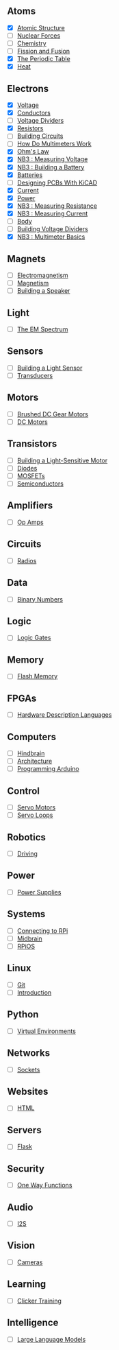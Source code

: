 ## Atoms
- [x] [Atomic Structure](https://vimeo.com/1000458082)
- [ ] [Nuclear Forces]()
- [ ] [Chemistry]()
- [ ] [Fission and Fusion]()
- [x] [The Periodic Table](https://vimeo.com/1028399080)
- [x] [Heat](https://vimeo.com/1029691491)

## Electrons
- [x] [Voltage](https://vimeo.com/1000730032)
- [x] [Conductors](https://vimeo.com/1029337222)
- [ ] [Voltage Dividers]()
- [x] [Resistors](https://vimeo.com/1029696806)
- [ ] [Building Circuits]()
- [ ] [How Do Multimeters Work]()
- [x] [Ohm's Law](https://vimeo.com/1029695302)
- [x] [NB3 : Measuring Voltage](https://vimeo.com/1027762531)
- [x] [NB3 : Building a Battery](https://vimeo.com/1029280971)
- [x] [Batteries](https://vimeo.com/1029278169)
- [ ] [Designing PCBs With KiCAD]()
- [x] [Current](https://vimeo.com/1029334167)
- [x] [Power](https://vimeo.com/1029693122)
- [x] [NB3 : Measuring Resistance](https://vimeo.com/1027761453)
- [x] [NB3 : Measuring Current](https://vimeo.com/1027757287)
- [ ] [Body]()
- [ ] [Building Voltage Dividers]()
- [x] [NB3 : Multimeter Basics](https://vimeo.com/1027764019)

## Magnets
- [ ] [Electromagnetism]()
- [ ] [Magnetism]()
- [ ] [Building a Speaker]()

## Light
- [ ] [The EM Spectrum]()

## Sensors
- [ ] [Building a Light Sensor]()
- [ ] [Transducers]()

## Motors
- [ ] [Brushed DC Gear Motors]()
- [ ] [DC Motors]()

## Transistors
- [ ] [Building a Light-Sensitive Motor]()
- [ ] [Diodes]()
- [ ] [MOSFETs]()
- [ ] [Semiconductors]()

## Amplifiers
- [ ] [Op Amps]()

## Circuits
- [ ] [Radios]()

## Data
- [ ] [Binary Numbers]()

## Logic
- [ ] [Logic Gates]()

## Memory
- [ ] [Flash Memory]()

## FPGAs
- [ ] [Hardware Description Languages]()

## Computers
- [ ] [Hindbrain]()
- [ ] [Architecture]()
- [ ] [Programming Arduino]()

## Control
- [ ] [Servo Motors]()
- [ ] [Servo Loops]()

## Robotics
- [ ] [Driving]()

## Power
- [ ] [Power Supplies]()

## Systems
- [ ] [Connecting to RPi]()
- [ ] [Midbrain]()
- [ ] [RPiOS]()

## Linux
- [ ] [Git]()
- [ ] [Introduction]()

## Python
- [ ] [Virtual Environments]()

## Networks
- [ ] [Sockets]()

## Websites
- [ ] [HTML]()

## Servers
- [ ] [Flask]()

## Security
- [ ] [One Way Functions]()

## Audio
- [ ] [I2S]()

## Vision
- [ ] [Cameras]()

## Learning
- [ ] [Clicker Training]()

## Intelligence
- [ ] [Large Language Models]()

